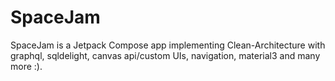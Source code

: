 # SpaceJam
SpaceJam is a Jetpack Compose app implementing Clean-Architecture with graphql, sqldelight, canvas api/custom UIs, navigation, material3 and many more :).

